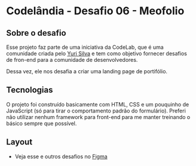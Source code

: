 # Codelândia - Desafio 06 - Meofolio

## Sobre o desafio

Esse projeto faz parte de uma iniciativa da CodeLab, que é uma comunidade criada pelo [Yuri Silva](https://www.instagram.com/iuricode/) e tem como objetivo fornecer desafios de fron-end para a comunidade de desenvolvedores.

Dessa vez, ele nos desafia a criar uma landing page de portifólio.

## Tecnologias

O projeto foi construído basicamente com HTML, CSS e um pouquinho de JavaScript (só para tirar o comportamento padrão do formulário). Preferi não utilizar nenhum framework para front-end para me manter treinando o básico sempre que possível.

## Layout

-  Veja esse e outros desafios no [Figma](https://www.figma.com/design/Yb9IBH56g7T1hdIyZ3BMNO/Desafios---CodeLab?node-id=624-2&t=hmrBESepXKNwUW8l-0)
